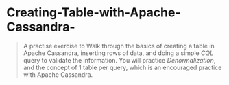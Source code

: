 # Creating-Table-with-Apache-Cassandra-
> A practise exercise to Walk through the basics of creating a table in Apache Cassandra, inserting rows of data, and doing a simple *CQL* query to validate the information. You will practice *Denormalization*, and the concept of 1 table per query, which is an encouraged practice with Apache Cassandra.
